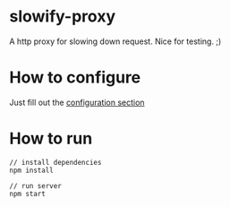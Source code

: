 slowify-proxy
=============

A http proxy for slowing down request. Nice for testing. ;)

# How to configure
Just fill out the [configuration section](https://github.com/quitschibo/slowify-proxy/blob/master/server.js#L7:L15)

# How to run
```
// install dependencies
npm install

// run server
npm start
```
